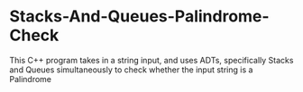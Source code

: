 # Stacks-And-Queues-Palindrome-Check
This C++ program takes in a string input, and uses ADTs, specifically Stacks and Queues simultaneously to check whether the input string is a Palindrome
